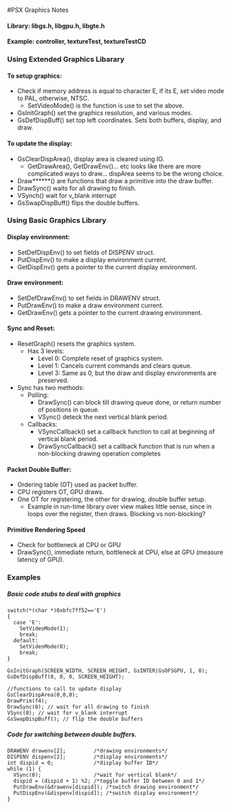 #PSX Graphics Notes

#### Library: libgs.h, libgpu.h, libgte.h

#### Example: controller, textureTest, textureTestCD

### Using Extended Graphics Libarary

#### To setup graphics:

* Check if memory address is equal to character E, if its E, set video mode to PAL, otherwise, NTSC.
  * SetVideoMode() is the function is use to set the above.
* GsInitGraph() set the graphics resolution, and various modes.
* GsDefDispBuff() set top left coordinates. Sets both buffers, display, and draw.

#### To update the display:

* GsClearDispArea(), display area is cleared using IO.
  * GetDrawArea(), GetDrawEnv()... etc looks like there are more complicated ways to draw... dispArea seems to be the wrong choice.
* Draw******() are functions that draw a primitive into the draw buffer.
* DrawSync() waits for all drawing to finish.
* VSynch() wait for v_blank interrupt
* GsSwapDispBuff() flips the double buffers.

### Using Basic Graphics Library

#### Display environment:

* SetDefDispEnv() to set fields of DISPENV struct.
* PutDispEnv() to make a display environment current.
* GetDispEnv() gets a pointer to the current display environment.

#### Draw environment:

* SetDefDrawEnv() to set fields in DRAWENV struct.
* PutDrawEnv() to make a draw environment current.
* GetDrawEnv() gets a pointer to the current drawing environment.

#### Sync and Reset:

* ResetGraph() resets the graphics system.
	* Has 3 levels:
		* Level 0: Complete reset of graphics system.
		* Level 1: Cancels current commands and clears queue.
		* Level 3: Same as 0, but the draw and display environments are preserved.
* Sync has two methods:
	* Polling:
		* DrawSync() can block till drawing queue done, or return number of positions in queue.
		* VSync() deteck the next vertical blank period.
	* Callbacks:
		* VSyncCallback() set a callback function to call at beginning of vertical blank period.
		* DrawSyncCallback() set a callback function that is run when a non-blocking drawing operation completes

#### Packet Double Buffer:

* Ordering table (OT) used as packet buffer. 
* CPU registers OT, GPU draws.
*  One OT for registering, the other for drawing, double buffer setup.
	* Example in run-time library over view makes little sense, since in loops over the register, then draws. Blocking vs non-blocking?

#### Primitive Rendering Speed

* Check for bottleneck at CPU or GPU
* DrawSync(), immediate return, bottleneck at CPU, else at GPU (measure latency of GPU).

### Examples
##### Basic code stubs to deal with graphics
```
switch(*(char *)0xbfc7ff52=='E')
{
  case 'E':
    SetVideoMode(1); 
    break;
  default:
    SetVideoMode(0); 
    break;	
}

GsInitGraph(SCREEN_WIDTH, SCREEN_HEIGHT, GsINTER|GsOFSGPU, 1, 0);
GsDefDispBuff(0, 0, 0, SCREEN_HEIGHT);

//functions to call to update display
GsClearDispArea(0,0,0);
DrawPrim(f4);
DrawSync(0); // wait for all drawing to finish
VSync(0); // wait for v_blank interrupt
GsSwapDispBuff(); // flip the double buffers
```
##### Code for switching between double buffers.
```
DRAWENV drawenv[2]; 	 	/*drawing environments*/
DISPENV dispenv[2];			/*display environments*/
int dispid = 0;    	 		/*display buffer ID*/
while (1) {
  VSync(0);			        /*wait for vertical blank*/
  dispid = (dispid + 1) %2;	/*toggle buffer ID between 0 and 1*/
  PutDrawEnv(&drawenv[dispid]);	/*switch drawing environment*/
  PutDispEnv(&dispenv[dispid]);	/*switch display environment*/
}
```
 
